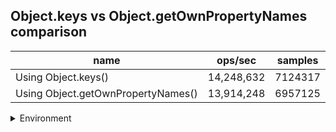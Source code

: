 ## Object.keys vs Object.getOwnPropertyNames comparison

|name|ops/sec|samples|
|-|-|-|
|Using Object.keys()|14,248,632|7124317|
|Using Object.getOwnPropertyNames()|13,914,248|6957125|


<details>
<summary>Environment</summary>

* __Machine:__ linux x64 | 4 vCPUs | 15.2GB Mem
* __Run:__ Sun Jun 23 2024 23:44:03 GMT+0000 (Coordinated Universal Time)
</details>

<!--
{"environment":{"platform":"linux","arch":"x64","cpus":4,"totalMemory":15.245216369628906},"benchmarks":[{"name":"Using Object.keys()","opsSec":14248632.241197813,"samples":7124317},{"name":"Using Object.getOwnPropertyNames()","opsSec":13914248.996663239,"samples":6957125}]}-->
